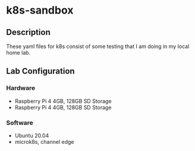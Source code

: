 # k8s-sandbox

## Description

These yaml files for k8s consist of some testing that I am doing in my local home lab.  

## Lab Configuration

### Hardware

* Raspberry Pi 4 4GB, 128GB SD Storage
* Raspberry Pi 4 4GB, 128GB SD Storage

### Software

* Ubuntu 20.04
* microk8s, channel edge